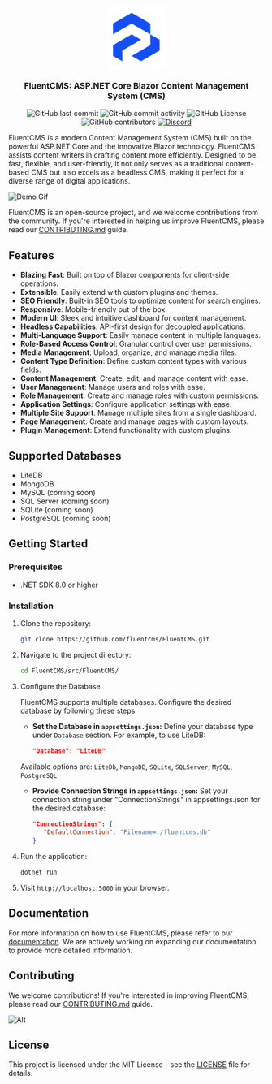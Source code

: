 <p align="center">
  <a href="https://fluentcms.com" target="_blank">
    <img src="docs/resources/logo.png" width="120" alt="FluentCMS"/>
  </a>
</p>

<h3 align="center">FluentCMS: ASP.NET Core Blazor Content Management System (CMS)</h3>

<p align="center">
  <img alt="GitHub last commit" src="https://img.shields.io/github/last-commit/FluentCMS/fluentcms?style=for-the-badge">
  <img alt="GitHub commit activity" src="https://img.shields.io/github/commit-activity/y/FluentCMS/fluentcms?style=for-the-badge">
  <img alt="GitHub License" src="https://img.shields.io/github/license/FluentCMS/fluentcms?style=for-the-badge">
  <img alt="GitHub contributors" src="https://img.shields.io/github/contributors/FluentCMS/fluentcms?style=for-the-badge">
  <a href="https://discord.gg/WyqYuC6YbY"><img alt="Discord" src="https://img.shields.io/discord/1165300406902067280?label=discord&style=for-the-badge"></a>
</p>


FluentCMS is a modern Content Management System (CMS) built on the powerful ASP.NET Core and the innovative Blazor technology. FluentCMS assists content writers in crafting content more efficiently. Designed to be fast, flexible, and user-friendly, it not only serves as a traditional content-based CMS but also excels as a headless CMS, making it perfect for a diverse range of digital applications.

![Demo Gif](./docs/resources/demo.gif)

FluentCMS is an open-source project, and we welcome contributions from the community. If you're interested in helping us improve FluentCMS, please read our [CONTRIBUTING.md](./CONTRIBUTING.md) guide.

## Features

- **Blazing Fast**: Built on top of Blazor components for client-side operations.
- **Extensible**: Easily extend with custom plugins and themes.
- **SEO Friendly**: Built-in SEO tools to optimize content for search engines.
- **Responsive**: Mobile-friendly out of the box.
- **Modern UI**: Sleek and intuitive dashboard for content management.
- **Headless Capabilities**: API-first design for decoupled applications.
- **Multi-Language Support**: Easily manage content in multiple languages.
- **Role-Based Access Control**: Granular control over user permissions.
- **Media Management**: Upload, organize, and manage media files.
- **Content Type Definition**: Define custom content types with various fields.
- **Content Management**: Create, edit, and manage content with ease.
- **User Management**: Manage users and roles with ease.
- **Role Management**: Create and manage roles with custom permissions.
- **Application Settings**: Configure application settings with ease.
- **Multiple Site Support**: Manage multiple sites from a single dashboard.
- **Page Management**: Create and manage pages with custom layouts.
- **Plugin Management**: Extend functionality with custom plugins.

## Supported Databases

- LiteDB
- MongoDB
- MySQL (coming soon)
- SQL Server (coming soon)
- SQLite (coming soon)
- PostgreSQL (coming soon)

## Getting Started

### Prerequisites

- .NET SDK 8.0 or higher

### Installation

1. Clone the repository:

   ```bash
   git clone https://github.com/fluentcms/FluentCMS.git
   ```

2. Navigate to the project directory:

   ```bash
   cd FluentCMS/src/FluentCMS/
   ```
3. Configure the Database

   FluentCMS supports multiple databases. Configure the desired database by following these steps:

      * **Set the Database in `appsettings.json`:** 
      Define your database type under `Database` section. For example, to use LiteDB:

         ```json
         "Database": "LiteDB"
         ```
      Available options are: `LiteDb`, `MongoDB`, `SQLite`, `SQLServer`, `MySQL`, `PostgreSQL`

   * **Provide Connection Strings in `appsettings.json`:** 
      Set your connection string under "ConnectionStrings" in appsettings.json for the desired database:

      ```json
      "ConnectionStrings": {
         "DefaultConnection": "Filename=./fluentcms.db"
      }
      ```


4. Run the application:

   ```bash
   dotnet run
   ```

5. Visit `http://localhost:5000` in your browser.

## Documentation

For more information on how to use FluentCMS, please refer to our [documentation](./docs/README.md). We are actively working on expanding our documentation to provide more detailed information.


## Contributing

We welcome contributions! If you're interested in improving FluentCMS, please read our [CONTRIBUTING.md](./CONTRIBUTING.md) guide.

![Alt](https://repobeats.axiom.co/api/embed/908c321e4de115a715f2a3ed981c6e00bfbcea62.svg "Repobeats analytics image")

## License

This project is licensed under the MIT License - see the [LICENSE](./LICENSE) file for details.
